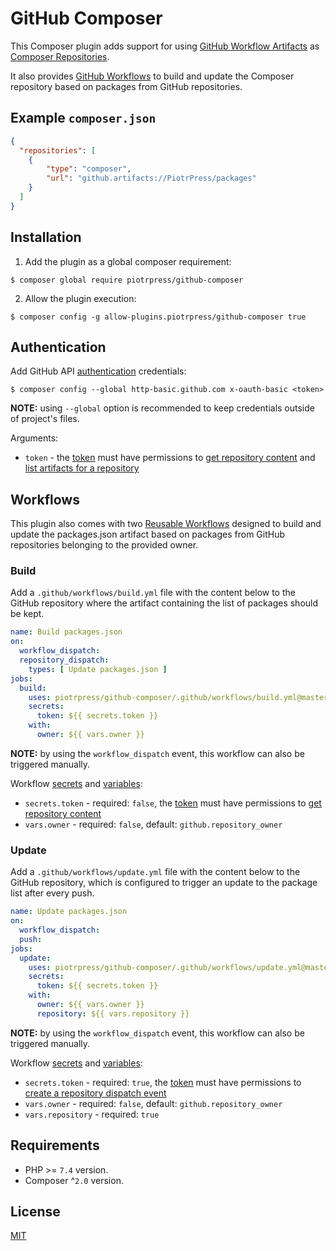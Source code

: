 # GitHub Composer

This Composer plugin adds support for using [GitHub Workflow Artifacts](https://docs.github.com/en/actions/using-workflows/storing-workflow-data-as-artifacts) as [Composer Repositories](https://getcomposer.org/doc/05-repositories.md#composer).

It also provides [GitHub Workflows](https://docs.github.com/en/actions/using-workflows) to build and update the Composer repository based on packages from GitHub repositories.

## Example `composer.json`

```json
{
  "repositories": [
    {
        "type": "composer",
        "url": "github.artifacts://PiotrPress/packages"
    }
  ]
}
```

## Installation

1. Add the plugin as a global composer requirement:

```shell
$ composer global require piotrpress/github-composer
```

2. Allow the plugin execution:

```shell
$ composer config -g allow-plugins.piotrpress/github-composer true
```

## Authentication

Add GitHub API [authentication](https://getcomposer.org/doc/articles/authentication-for-private-packages.md#http-basic) credentials:

```shell
$ composer config --global http-basic.github.com x-oauth-basic <token>
```

**NOTE:** using `--global` option is recommended to keep credentials outside of project's files.

Arguments:

- `token` - the [token](https://github.com/settings/tokens) must have permissions to [get repository content](https://docs.github.com/en/rest/repos/contents#get-repository-content) and [list artifacts for a repository](https://docs.github.com/en/rest/actions/artifacts#list-artifacts-for-a-repository)

## Workflows

This plugin also comes with two [Reusable Workflows](https://docs.github.com/en/actions/using-workflows/reusing-workflows) designed to build and update the packages.json artifact based on packages from GitHub repositories belonging to the provided owner.

### Build

Add a `.github/workflows/build.yml` file with the content below to the GitHub repository where the artifact containing the list of packages should be kept.

```yml
name: Build packages.json
on: 
  workflow_dispatch:
  repository_dispatch:
    types: [ Update packages.json ]
jobs:
  build:
    uses: piotrpress/github-composer/.github/workflows/build.yml@master
    secrets:
      token: ${{ secrets.token }}
    with:  
      owner: ${{ vars.owner }}
```

**NOTE:** by using the `workflow_dispatch` event, this workflow can also be triggered manually.

Workflow [secrets](https://docs.github.com/en/actions/security-guides/using-secrets-in-github-actions) and [variables](https://docs.github.com/en/actions/learn-github-actions/variables):

- `secrets.token` - required: `false`, the [token](https://github.com/settings/tokens) must have permissions to [get repository content](https://docs.github.com/en/rest/repos/contents#get-repository-content)
- `vars.owner` - required: `false`, default: `github.repository_owner`

### Update

Add a `.github/workflows/update.yml` file with the content below to the GitHub repository, which is configured to trigger an update to the package list after every push.

```yml
name: Update packages.json
on:
  workflow_dispatch:
  push:
jobs:
  update:
    uses: piotrpress/github-composer/.github/workflows/update.yml@master
    secrets:
      token: ${{ secrets.token }}
    with:  
      owner: ${{ vars.owner }}
      repository: ${{ vars.repository }}
```

**NOTE:** by using the `workflow_dispatch` event, this workflow can also be triggered manually.

Workflow [secrets](https://docs.github.com/en/actions/security-guides/using-secrets-in-github-actions) and [variables](https://docs.github.com/en/actions/learn-github-actions/variables):

- `secrets.token` - required: `true`, the [token](https://github.com/settings/tokens) must have permissions to [create a repository dispatch event](https://docs.github.com/en/rest/repos/repos#create-a-repository-dispatch-event)
- `vars.owner` - required: `false`, default: `github.repository_owner`
- `vars.repository` - required: `true`

## Requirements

- PHP >= `7.4` version.
- Composer ^`2.0` version.

## License

[MIT](license.txt)